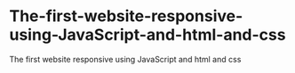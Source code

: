 # The-first-website-responsive-using-JavaScript-and-html-and-css
The first website responsive using JavaScript and html and css 
